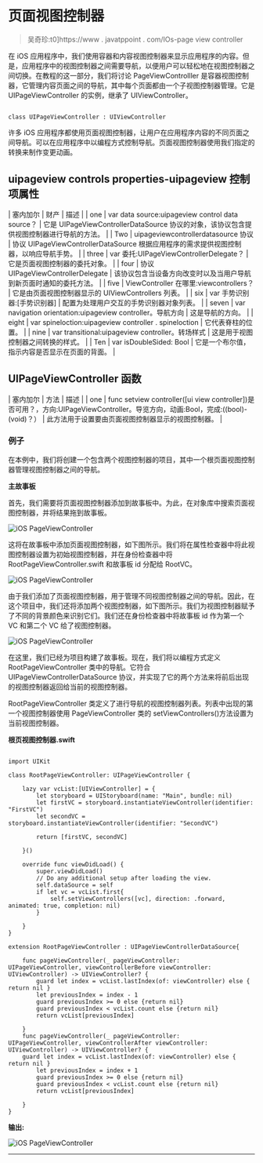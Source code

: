 # 页面视图控制器

> 吴奇珍:t0]https://www . javatppoint . com/IOs-page view controller

在 iOS 应用程序中，我们使用容器和内容视图控制器来显示应用程序的内容。但是，应用程序中的视图控制器之间需要导航，以便用户可以轻松地在视图控制器之间切换。在教程的这一部分，我们将讨论 PageViewControlller 是容器视图控制器，它管理内容页面之间的导航，其中每个页面都由一个子视图控制器管理。它是 UIPageViewController 的实例，继承了 UIViewController。

```

class UIPageViewController : UIViewController

```

许多 iOS 应用程序都使用页面视图控制器，让用户在应用程序内容的不同页面之间导航。可以在应用程序中以编程方式控制导航。页面视图控制器使用我们指定的转换来制作变更动画。

## uipageview controls properties-uipageview 控制项属性

| 塞内加尔 | 财产 | 描述 |
| one | var data source:uipageview control data source？ | 它是 UIPageViewControllerDataSource 协议的对象，该协议包含提供视图控制器进行导航的方法。 |
| Two | uipageviewcontrollerdatasource 协议 | 协议 UIPageViewControllerDataSource 根据应用程序的需求提供视图控制器，以响应导航手势。 |
| three | var 委托:UIPageViewControllerDelegate？ | 它是页面视图控制器的委托对象。 |
| four | 协议 UIPageViewControllerDelegate | 该协议包含当设备方向改变时以及当用户导航到新页面时通知的委托方法。 |
| five | ViewController 在哪里:viewcontrollers？ | 它是由页面视图控制器显示的 UIViewControllers 列表。 |
| six | var 手势识别器:[手势识别器] | 配置为处理用户交互的手势识别器对象列表。 |
| seven | var navigation orientation:uipageview controller。导航方向 | 这是导航的方向。 |
| eight | var spineloction:uipageview controller . spineloction | 它代表脊柱的位置。 |
| nine | var transitional:uipageview controller。转场样式 | 这是用于视图控制器之间转换的样式。 |
| Ten | var isDoubleSided: Bool | 它是一个布尔值，指示内容是否显示在页面的背面。 |

## UIPageViewController 函数

| 塞内加尔 | 方法 | 描述 |
| one | func setview controller([ui view controller])是否可用？，方向:UIPageViewController。导览方向，动画:Bool，完成:((bool)-(void)？） | 此方法用于设置要由页面视图控制器显示的视图控制器。 |

### 例子

在本例中，我们将创建一个包含两个视图控制器的项目，其中一个根页面视图控制器管理视图控制器之间的导航。

**主故事板**

首先，我们需要将页面视图控制器添加到故事板中。为此，在对象库中搜索页面视图控制器，并将结果拖到故事板。

![iOS PageViewController](../Images/df73bdb32eeca8f8ab7dc536b67a91e2.png)

这将在故事板中添加页面视图控制器，如下图所示。我们将在属性检查器中将此视图控制器设置为初始视图控制器，并在身份检查器中将 RootPageViewController.swift 和故事板 id 分配给 RootVC。

![iOS PageViewController](../Images/8e7459fbd4cb0587ec741afb091425be.png)

由于我们添加了页面视图控制器，用于管理不同视图控制器之间的导航。因此，在这个项目中，我们还将添加两个视图控制器，如下图所示。我们为视图控制器赋予了不同的背景颜色来识别它们。我们还在身份检查器中将故事板 id 作为第一个 VC 和第二个 VC 给了视图控制器。

![iOS PageViewController](../Images/51fb469ccb89bb0bfc509b0f6683059e.png)

在这里，我们已经为项目构建了故事板。现在，我们将以编程方式定义 RootPageViewController 类中的导航。它符合 UIPageViewControllerDataSource 协议，并实现了它的两个方法来将前后出现的视图控制器返回给当前的视图控制器。

RootPageViewController 类定义了进行导航的视图控制器列表。列表中出现的第一个视图控制器使用 PageViewController 类的 setViewControllers()方法设置为当前视图控制器。

**根页视图控制器.swift**

```

import UIKit

class RootPageViewController: UIPageViewController {

    lazy var vcList:[UIViewController] = {
        let storyboard = UIStoryboard(name: "Main", bundle: nil)
        let firstVC = storyboard.instantiateViewController(identifier: "FirstVC")
        let secondVC = storyboard.instantiateViewController(identifier: "SecondVC")

        return [firstVC, secondVC]

    }()

    override func viewDidLoad() {
        super.viewDidLoad()
        // Do any additional setup after loading the view.
        self.dataSource = self
        if let vc = vcList.first{
            self.setViewControllers([vc], direction: .forward, animated: true, completion: nil)
        }

    }
}

extension RootPageViewController : UIPageViewControllerDataSource{

    func pageViewController(_ pageViewController: UIPageViewController, viewControllerBefore viewController: UIViewController) -> UIViewController? {
        guard let index = vcList.lastIndex(of: viewController) else { return nil }
        let previousIndex = index - 1
        guard previousIndex >= 0 else {return nil}
        guard previousIndex < vcList.count else {return nil}
        return vcList[previousIndex]

    }
    func pageViewController(_ pageViewController: UIPageViewController, viewControllerAfter viewController: UIViewController) -> UIViewController? {
    guard let index = vcList.lastIndex(of: viewController) else { return nil }
        let previousIndex = index + 1
        guard previousIndex >= 0 else {return nil}
        guard previousIndex < vcList.count else {return nil}
        return vcList[previousIndex]

    }
}

```

**输出:**

![iOS PageViewController](../Images/3fedf1168a2d7214758ecbbdb4afd817.png)

* * *